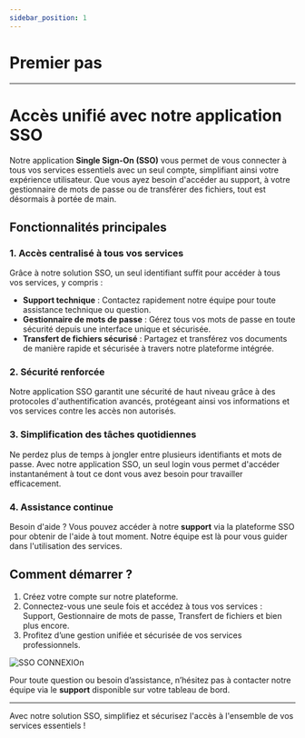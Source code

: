 ```yaml
---
sidebar_position: 1
---
```


# Premier pas

---

# Accès unifié avec notre application SSO

Notre application **Single Sign-On (SSO)** vous permet de vous connecter à tous vos services essentiels avec un seul compte, simplifiant ainsi votre expérience utilisateur. Que vous ayez besoin d'accéder au support, à votre gestionnaire de mots de passe ou de transférer des fichiers, tout est désormais à portée de main.

## Fonctionnalités principales

### 1. Accès centralisé à tous vos services
Grâce à notre solution SSO, un seul identifiant suffit pour accéder à tous vos services, y compris :
- **Support technique** : Contactez rapidement notre équipe pour toute assistance technique ou question.
- **Gestionnaire de mots de passe** : Gérez tous vos mots de passe en toute sécurité depuis une interface unique et sécurisée.
- **Transfert de fichiers sécurisé** : Partagez et transférez vos documents de manière rapide et sécurisée à travers notre plateforme intégrée.

### 2. Sécurité renforcée
Notre application SSO garantit une sécurité de haut niveau grâce à des protocoles d'authentification avancés, protégeant ainsi vos informations et vos services contre les accès non autorisés.

### 3. Simplification des tâches quotidiennes
Ne perdez plus de temps à jongler entre plusieurs identifiants et mots de passe. Avec notre application SSO, un seul login vous permet d'accéder instantanément à tout ce dont vous avez besoin pour travailler efficacement.

### 4. Assistance continue
Besoin d'aide ? Vous pouvez accéder à notre **support** via la plateforme SSO pour obtenir de l'aide à tout moment. Notre équipe est là pour vous guider dans l'utilisation des services.

## Comment démarrer ?

1. Créez votre compte sur notre plateforme.
2. Connectez-vous une seule fois et accédez à tous vos services : Support, Gestionnaire de mots de passe, Transfert de fichiers et bien plus encore.
3. Profitez d’une gestion unifiée et sécurisée de vos services professionnels.

![SSO CONNEXIOn](/img/sso_connexion.png)

Pour toute question ou besoin d’assistance, n’hésitez pas à contacter notre équipe via le **support** disponible sur votre tableau de bord.

---

Avec notre solution SSO, simplifiez et sécurisez l'accès à l'ensemble de vos services essentiels !